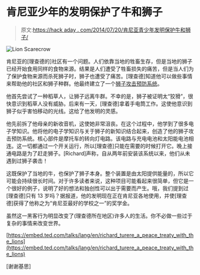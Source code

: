 # 肯尼亚少年的发明保护了牛和狮子

> 原文:[https://hack aday . com/2014/07/20/肯尼亚青少年发明保护牛和狮子/](https://hackaday.com/2014/07/20/kenyan-teens-invention-protects-cattle-and-lions/)

![Lion Scarecrow](../Images/f0a2f7881c35c66dade1095eb7d89eb8.png)

肯尼亚的[理查德的]社区有一个问题。人们依靠当地的牲畜生存，但是当地的狮子已经开始食用同样的食物来源。结果是人们遭受了牲畜损失的痛苦，但是当人们为了保护食物来源而杀死狮子时，狮子也遭受了痛苦。[理查德]知道他可以做些事情来帮助他的社区和狮子种群。他最终建立了一个[狮子攻击预防系统](http://www.ted.com/talks/richard_turere_a_peace_treaty_with_the_lions "lion attack prevention system")。

他首先尝试了一种稻草人，让狮子远离牛群。不幸的是，狮子被证明太“狡猾”，很快意识到稻草人没有威胁。后来有一天，[理查德]拿着手电筒工作。这使他意识到狮子似乎害怕移动的光线。这给了他发明的灵感。

他先前拆了他母亲的新收音机，这使她非常沮丧。在这个过程中，他学到了很多电子学知识。他将他的电子学知识与关于狮子的新知识结合起来，创造了他的狮子攻击预防系统。核心部件是摩托车的转向灯电路。该电路与充电电池和太阳能电池相连。这一切都通过一个开关运行，所以[理查德]只能在需要的时候打开它。晚上接通电路是为了赶走狮子。[Richard]声称，自从两年前安装该系统以来，他们从未遇到过狮子袭击！

这既保护了当地的牛，也保护了狮子本身。整个装置是由太阳提供能量的，所以它可能会持续很长时间。对于许多读者来说，这种项目可能看起来很简单，但它是一个很好的例子，说明了好的想法和独创性可以出于需要而产生。哦，我们提到过[理查德]只有 13 岁吗？据报道，他的发明现在正在肯尼亚各地使用，并使[理查德]获得了他称之为“肯尼亚最好的学校之一”的奖学金。

虽然这一黑客行为明显改变了(理查德所在地区)许多人的生活。你不必做一些过于复杂的事情来改变世界。

[https://embed.ted.com/talks/lang/en/richard_turere_a_peace_treaty_with_the_lions](https://embed.ted.com/talks/lang/en/richard_turere_a_peace_treaty_with_the_lions)

[谢谢基思]